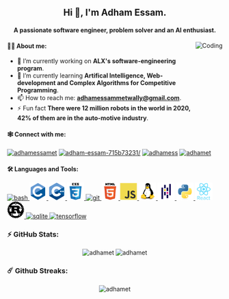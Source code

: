 
<h2 align="center">Hi 👋, I'm Adham Essam.</h2>
<h4 align="center">A passionate software engineer, problem solver and an AI enthusiast.</h3>


<img align="right" alt="Coding" width="" height = "200" src="https://cdn.pixabay.com/photo/2018/09/18/11/19/artificial-intelligence-3685928_960_720.png">
<h4 align="left">👨‍💻 About me:</h4>

- 🔭 I’m currently working on **ALX's software-engineering program**.
- 🌱 I’m currently learning **Artifical Intelligence, Web-development and Complex Algorithms for Competitive Programming**.
- 📫 How to reach me: **adhamessammetwally@gmail.com**.
- ⚡ Fun fact **There were 12 million robots in the world in 2020, 42% of them are in the auto-motive industry**.


<h4 align="left">🕸️ Connect with me:</h4>
<p align="left">
<a href="https://twitter.com/adhamessamet" target="blank"><img align="center" src="https://raw.githubusercontent.com/rahuldkjain/github-profile-readme-generator/master/src/images/icons/Social/twitter.svg" alt="adhamessamet" height="30" width="40" /></a>
<a href="https://linkedin.com/in/adham-essam-715b73231/" target="blank"><img align="center" src="https://raw.githubusercontent.com/rahuldkjain/github-profile-readme-generator/master/src/images/icons/Social/linked-in-alt.svg" alt="adham-essam-715b73231/" height="30" width="40" /></a>
<a href="https://codeforces.com/profile/adhamess" target="blank"><img align="center" src="https://raw.githubusercontent.com/rahuldkjain/github-profile-readme-generator/master/src/images/icons/Social/codeforces.svg" alt="adhamess" height="30" width="40" /></a>
<a href="https://www.leetcode.com/adhamet" target="blank"><img align="center" src="https://raw.githubusercontent.com/rahuldkjain/github-profile-readme-generator/master/src/images/icons/Social/leet-code.svg" alt="adhamet" height="30" width="40" /></a>
</p>

<h4 align="left">🛠 Languages and Tools:</h4>
<p align="left"> <a href="https://www.gnu.org/software/bash/" target="_blank" rel="noreferrer"> <img src="https://www.vectorlogo.zone/logos/gnu_bash/gnu_bash-icon.svg" alt="bash" width="40" height="40"/> </a> <a href="https://www.cprogramming.com/" target="_blank" rel="noreferrer"> <img src="https://raw.githubusercontent.com/devicons/devicon/master/icons/c/c-original.svg" alt="c" width="40" height="40"/> </a> <a href="https://www.w3schools.com/cpp/" target="_blank" rel="noreferrer"> <img src="https://raw.githubusercontent.com/devicons/devicon/master/icons/cplusplus/cplusplus-original.svg" alt="cplusplus" width="40" height="40"/> </a> <a href="https://www.w3schools.com/css/" target="_blank" rel="noreferrer"> <img src="https://raw.githubusercontent.com/devicons/devicon/master/icons/css3/css3-original-wordmark.svg" alt="css3" width="40" height="40"/> </a> <a href="https://git-scm.com/" target="_blank" rel="noreferrer"> <img src="https://www.vectorlogo.zone/logos/git-scm/git-scm-icon.svg" alt="git" width="40" height="40"/> </a> <a href="https://www.w3.org/html/" target="_blank" rel="noreferrer"> <img src="https://raw.githubusercontent.com/devicons/devicon/master/icons/html5/html5-original-wordmark.svg" alt="html5" width="40" height="40"/> </a> <a href="https://developer.mozilla.org/en-US/docs/Web/JavaScript" target="_blank" rel="noreferrer"> <img src="https://raw.githubusercontent.com/devicons/devicon/master/icons/javascript/javascript-original.svg" alt="javascript" width="40" height="40"/> </a> <a href="https://www.linux.org/" target="_blank" rel="noreferrer"> <img src="https://raw.githubusercontent.com/devicons/devicon/master/icons/linux/linux-original.svg" alt="linux" width="40" height="40"/> </a> <a href="https://pandas.pydata.org/" target="_blank" rel="noreferrer"> <img src="https://raw.githubusercontent.com/devicons/devicon/2ae2a900d2f041da66e950e4d48052658d850630/icons/pandas/pandas-original.svg" alt="pandas" width="40" height="40"/> </a> <a href="https://www.python.org" target="_blank" rel="noreferrer"> <img src="https://raw.githubusercontent.com/devicons/devicon/master/icons/python/python-original.svg" alt="python" width="40" height="40"/> </a> <a href="https://reactjs.org/" target="_blank" rel="noreferrer"> <img src="https://raw.githubusercontent.com/devicons/devicon/master/icons/react/react-original-wordmark.svg" alt="react" width="40" height="40"/> </a> <a href="https://www.rust-lang.org" target="_blank" rel="noreferrer"> <img src="https://raw.githubusercontent.com/devicons/devicon/master/icons/rust/rust-plain.svg" alt="rust" width="40" height="40"/> </a> <a href="https://www.sqlite.org/" target="_blank" rel="noreferrer"> <img src="https://www.vectorlogo.zone/logos/sqlite/sqlite-icon.svg" alt="sqlite" width="40" height="40"/> </a> <a href="https://www.tensorflow.org" target="_blank" rel="noreferrer"> <img src="https://www.vectorlogo.zone/logos/tensorflow/tensorflow-icon.svg" alt="tensorflow" width="40" height="40"/> </a> </p>

### ⚡ GitHub Stats:

<div align="center">
<img align="center" height="150em" src="https://github-readme-stats.vercel.app/api/top-langs?username=adhamet&theme=algolia&show_icons=true&locale=en&layout=compact" alt="adhamet" />
<img align="center" height="150em"src="https://github-readme-stats.vercel.app/api?username=adhamet&theme=algolia&show_icons=true&locale=en" alt="adhamet" />
</div>

### ☄️ Github Streaks:

<div align="center">
<img align="center" height="150em" src="https://github-readme-streak-stats.herokuapp.com/?user=adhamet&theme=algolia" alt="adhamet"/>
</div>
